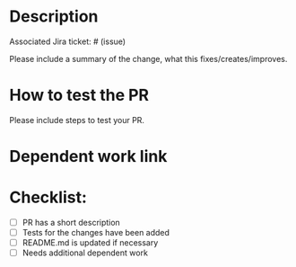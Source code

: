 # Description

Associated Jira ticket: # (issue)

Please include a summary of the change, what this fixes/creates/improves.

# How to test the PR

Please include steps to test your PR.

# Dependent work link


# Checklist:

- [ ] PR has a short description
- [ ] Tests for the changes have been added
- [ ] README.md is updated if necessary
- [ ] Needs additional dependent work
